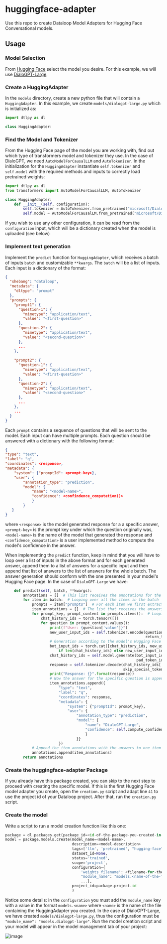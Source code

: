 # huggingface-adapter

Use this repo to create Dataloop Model Adapters for Hugging Face Conversational models.

## Usage

### Model Selection

From [Hugging Face](https://huggingface.co/models?pipeline_tag=conversational&sort=downloads) select the model you desire. For this example, we will use [DialoGPT-Large](https://huggingface.co/microsoft/DialoGPT-large?text=Hi.).

### Create a HuggingAdapter

In the ```models``` directory, create a new python file that will contain a ```HuggingAdapter```. In this example, we create ```models/dialogpt-large.py```  which is initialized as:

```python
import dtlpy as dl

class HuggingAdapter:
```

### Find the Model and Tokenizer

From the Hugging Face page of the model you are working with, find out which type of transformers model and tokenizer they use. In the case of DialoGPT, we need ```AutoModelForCausalLLM``` and ```AutoTokenizer```.
In the initialization for the ```HuggingAdapter``` instantiate ```self.tokenizer``` and ```self.model``` with the required methods and inputs to correctly load pretrained weights:

```python
import dtlpy as dl
from transformers import AutoModelForCausalLLM, AutoTokenizer

class HuggingAdapter:
    def __init__(self, configuration):
        self.tokenizer = AutoTokenizer.from_pretrained("microsoft/DialoGPT-large", padding_side='left')
        self.model = AutoModelForCausalLM.from_pretrained("microsoft/DialoGPT-large")
```

If you wish to use any other configuration, it can be read from the ```configuration``` input, which will be a dictionary created when the model is uploaded (see below)

### Implement text generation

Implement the ```predict``` function for ```HuggingAdapter```, which receives a batch of inputs ```batch``` and customizable ```**kwargs```.
The ```batch``` will be a list of inputs. Each input is a dictionary of the format:

```json
{
  "shebang": "dataloop",
  "metadata": {
    "dltype": "prompt"
  },
  "prompts": {
    "prompt1": {
      "question-1": {
        "mimetype": "application/text",
        "value": "<first-question>"
      },
      "question-2": {
        "mimetype": "application/text",
        "value": "<second-question>"
      },
      ...
    },
    
    "prompt2": {
      "question-1": {
        "mimetype": "application/text",
        "value": "<first-question>"
      },
      "question-2": {
        "mimetype": "application/text",
        "value": "<second-question>"
      },
      ...
    },
    ...
  }
}
```

Each ```prompt``` contains a sequence of questions that will be sent to the model. Each input can have multiple prompts. Each question should be answered with a dictionary with the following format:

```json
{
"type": "text",
"label": "q",
"coordinates": <response>,
"metadata": {
    "system": {"promptId": <prompt-key>},
    "user": {
        "annotation_type": "prediction",
        "model": {
            "name": "<model-name>",
            "confidence": <confindence_computation()>
            }
        }
   }
}
```

where ```<response>``` is the model generated response for a a specific answer, ```<prompt-key>``` is the prompt key under which the question originally was, ```<model-name>``` is the name of the model that generated the response and ```<confidence_computation>``` is a user implemented method to compute the model's confidence in the answer.

When implementing the ```predict``` function, keep in mind that you will have to loop over a list of inputs in the above format and for each generated answer, append them to a list of answers for a specific input and then append that list of answers to the list of answers for the whole batch. The answer generation should conform with the one presented in your model's Hugging Face page. In the case of ```DialoGPT-Large``` we have:

```python
    def predict(self, batch, **kwargs):
        annotations = []  # This list receives the annotations for the whole batch
        for item in batch:  # Looping over all the items in the batch
            prompts = item["prompts"]  # For each item we first extract the dictionary containing the prompts
            item_annotations = []  # The list that receives the answers specific to this item
            for prompt_key, prompt_content in prompts.items():  # Looping over each prompt in an item
                chat_history_ids = torch.tensor([])
                for question in prompt_content.values():
                    print(f"User: {question['value']}")
                    new_user_input_ids = self.tokenizer.encode(question["value"] + self.tokenizer.eos_token,
                                                               return_tensors='pt')  # Tokenizing the question
                    # Generation according to the model's Hugging Face page:
                    bot_input_ids = torch.cat([chat_history_ids, new_user_input_ids], dim=-1) \
                        if len(chat_history_ids) else new_user_input_ids
                    chat_history_ids = self.model.generate(bot_input_ids, max_new_tokens=1000, do_sample=True,
                                                           pad_token_id=self.tokenizer.eos_token_id, top_k=self.top_k)
                    response = self.tokenizer.decode(chat_history_ids[:, bot_input_ids.shape[-1]:][0],
                                                     skip_special_tokens=True)
                    print("Response: {}".format(response))
                    # Now the answer for the specific question is appended to the item annotations:
                    item_annotations.append({
                        "type": "text",
                        "label": "q",
                        "coordinates": response,
                        "metadata": {
                            "system": {"promptId": prompt_key},
                            "user": {
                                "annotation_type": "prediction",
                                "model": {
                                    "name": "DialoGPT-Large",
                                    "confidence": self.compute_confidence(new_user_input_ids)
                                    }
                                }}
                        })
            # Append the item annotations with the answers to one item to the annotations
            annotations.append(item_annotations)
        return annotations             
```

### Create the huggingface-adapter Package

If you already have this package created, you can skip to the next step to proceed with creating the specific model. If this is the first Hugging Face model adapter you create, open the ```creation.py``` script and adapt line ```41``` to use the project id of your Dataloop project.
After that, run the ```creation.py``` script.

### Create the model

Write a script to run a model creation function like this one:

```python
package = dl.packages.get(package_id=<id-of-the-package-you-created-in-the-last-step>)
model = package.models.create(model_name=<model-name>,
                              description=<model-description>
                              tags=['llm', 'pretrained', "hugging-face"],
                              dataset_id=None,
                              status='trained',
                              scope='project',
                              configuration={
                                  'weights_filename': <filename-for-the-weights-file>,
                                  "module_name": "models.<name-of-the-file-you-created>",
                                  ...},
                              project_id=package.project.id
                              )
```

Notice some details: in the ```configuration``` you must add the ```module_name``` key with a value in the format ```models.<name>``` where ```<name>``` is the name of the file containing the HuggingAdapter you created. In the case of DialoGPT-Large, we have created ```models/dialogpt-large.py```, thus the configuration must be ```"module_name": "models.dialogpt-large"```.
Run the model creation script and your model will appear in the model management tab of your project:

![image](https://github.com/dataloop-ai-apps/huggingface-adapter/assets/124260926/ad10505a-7aa1-4f1f-8685-58011d1e7fa4)

